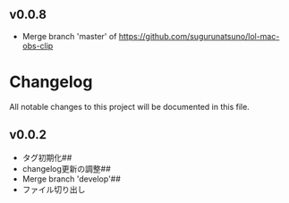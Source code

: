 ## v0.0.8
- Merge branch 'master' of https://github.com/sugurunatsuno/lol-mac-obs-clip
# Changelog

All notable changes to this project will be documented in this file.
## v0.0.2
- タグ初期化## 
- changelog更新の調整## 
- Merge branch 'develop'## 
- ファイル切り出し